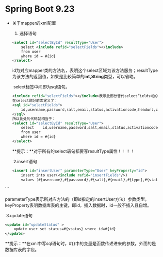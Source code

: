 # Spring Boot 9.23

- 关于mapper的xml配置

  1. 选择语句

  ```xml
  <select id="selectById" resultType="User">
      select <include refid="selectFields"></include>
      from user
      where id = #{id}
  </select>
  ```

  ​	id为对应mapper类的方法名，表明这个select区域为该方法服务；resultType为该方法的返回值，如果是比较简单的**int,String**类型，可以省略。

  ​	select标签中间即为sql语句。

  ```xml
  <include refid="selectFields"></include>表示此部分替代selectFields域的代码。
  在select部分前面定义了：
  <sql id="selectFields">
      id,username,password,salt,email,status,activationcode,headurl,create_time
  </sql>
  所以此处的代码就相当于：
  <select id="selectById" resultType="User">
      select	id,username,password,salt,email,status,activationcode,headurl,create_time
      from user
      where id = #{id}
  </select>
  ```

  **提示：**对于所有的select语句都要写resultType属性！！！！

  ​	2.insert语句
  
  ```xml
  <insert id="insertUser" parameterType="User" keyProperty="id">
      insert into user(<include refid="insertFields"/>)
      values (#{username},#{password},#{salt},#{email},#{type},#{status},#{activationCode},#{headUrl},#{createTime})
</insert>
  ```

  ​	parameterType表示所对应方法的（即id指定的insertUser方法）参数类型。keyProperty表明数据库表的主键，即id，插入数据时，id一般不插入且自增。

  ​	3.update语句
  
  ```xml
  <update id="updateStatus" >
      update user set status=#{status} where id=#{id}
</update>
  ```
  
  **提示：**在xml中写sql语句时，#{}中的变量是函数传递进来的参数，外面的是数据库表的字段。
  
  
